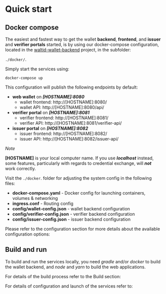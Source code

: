# Quick start

## Docker compose

The easiest and fastest way to get the wallet **backend**, **frontend**, and **issuer** and **verifier portals** started, is by using our docker-compose configuration, located in the [waltid-wallet-backend](https://github.com/walt-id/waltid-wallet-backend) project, in the subfolder:

`./docker/`.

Simply start the services using:

    docker-compose up

This configuration will publish the following endpoints by default:
* **web wallet** on _**[HOSTNAME]:8080**_
  * wallet frontend: http://[HOSTNAME]:8080/
  * wallet API: http://[HOSTNAME]:8080/api/
* **verifier portal** on _**[HOSTNAME]:8081**_
  * verifier frontend: http://[HOSTNAME]:8081/
  * verifier API: http://[HOSTNAME]:8081/verifier-api/
* **issuer portal** on _**[HOSTNAME]:8082**_
  * issuer frontend: http://[HOSTNAME]:8082/
  * issuer API: http://[HOSTNAME]:8082/issuer-api/

*Note*

**[HOSTNAME]** is your local computer name. If you use **_localhost_** instead, some features, particularly with regards to credential exchange, will **_not_** work correctly.

Visit the `./docker`. folder for adjusting the system config in the following files:

* **docker-compose.yaml** - Docker config for launching containers, volumes & networking
* **ingress.conf** - Routing config
* **config/wallet-config.json** - wallet backend configuration
* **config/verifier-config.json** - verifier backend configuration
* **config/issuer-config.json** - issuer backend configuration

Please refer to the configuration section for more details about the available configuration options:

## Build and run

To build and run the services locally, you need _gradle_ and/or _docker_ to build the wallet backend, and _node_ and _yarn_ to build the web applications.

For details of the build process refer to the Build section:

For details of configuration and launch of the services refer to:

